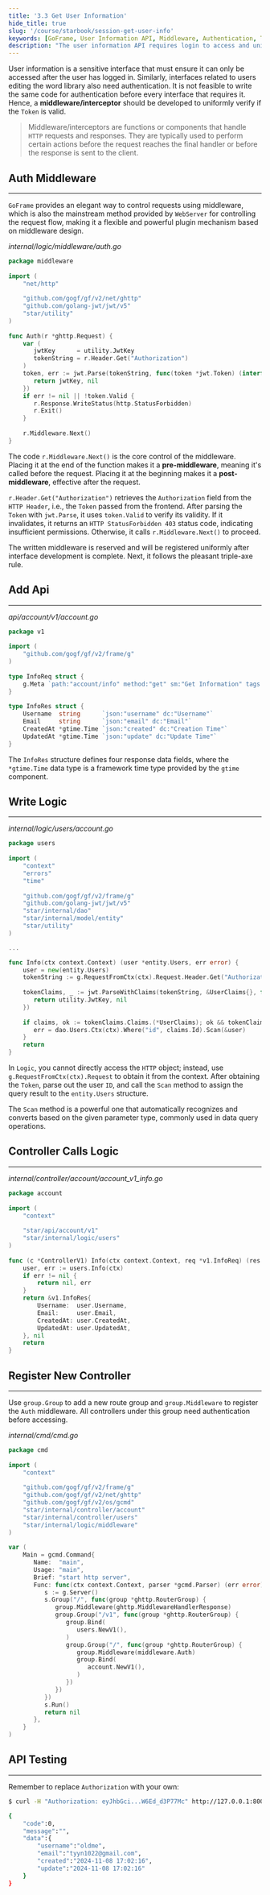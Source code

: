 ```yaml
---
title: '3.3 Get User Information'
hide_title: true
slug: '/course/starbook/session-get-user-info'
keywords: [GoFrame, User Information API, Middleware, Authentication, Token Verification, HTTP Handling, Request Control, API Design, JWT Parsing, Interface Development]
description: "The user information API requires login to access and uniformly validates the token's validity through middleware. The GoFrame framework provides a flexible middleware mechanism supporting pre-and post-request operations. The Auth middleware verifies the token in an HTTP request, extracts user information in Logic by parsing the token, and accesses the user information API through API and Controller definitions for access control and authentication."
---
```

User information is a sensitive interface that must ensure it can only be accessed after the user has logged in. Similarly, interfaces related to users editing the word library also need authentication. It is not feasible to write the same code for authentication before every interface that requires it. Hence, a **middleware/interceptor** should be developed to uniformly verify if the `Token` is valid.

> Middleware/interceptors are functions or components that handle `HTTP` requests and responses. They are typically used to perform certain actions before the request reaches the final handler or before the response is sent to the client.

## Auth Middleware
---
`GoFrame` provides an elegant way to control requests using middleware, which is also the mainstream method provided by `WebServer` for controlling the request flow, making it a flexible and powerful plugin mechanism based on middleware design.

*internal/logic/middleware/auth.go*
```go
package middleware  
  
import (  
    "net/http"  
    
    "github.com/gogf/gf/v2/net/ghttp"
    "github.com/golang-jwt/jwt/v5"
    "star/utility"
)  
  
func Auth(r *ghttp.Request) {  
    var (  
       jwtKey      = utility.JwtKey  
       tokenString = r.Header.Get("Authorization")  
    )  
    token, err := jwt.Parse(tokenString, func(token *jwt.Token) (interface{}, error) {  
       return jwtKey, nil  
    })  
    if err != nil || !token.Valid {  
       r.Response.WriteStatus(http.StatusForbidden)  
       r.Exit()  
    }  
  
    r.Middleware.Next()  
}
```

The code `r.Middleware.Next()` is the core control of the middleware. Placing it at the end of the function makes it a **pre-middleware**, meaning it's called before the request. Placing it at the beginning makes it a **post-middleware**, effective after the request.

`r.Header.Get("Authorization")` retrieves the `Authorization` field from the `HTTP Header`, i.e., the `Token` passed from the frontend. After parsing the `Token` with `jwt.Parse`, it uses `token.Valid` to verify its validity. If it invalidates, it returns an `HTTP StatusForbidden 403` status code, indicating insufficient permissions. Otherwise, it calls `r.Middleware.Next()` to proceed.

The written middleware is reserved and will be registered uniformly after interface development is complete. Next, it follows the pleasant triple-axe rule.

## Add Api
---
*api/account/v1/account.go*
```go
package v1  
  
import (  
    "github.com/gogf/gf/v2/frame/g"  
)  
  
type InfoReq struct {  
    g.Meta `path:"account/info" method:"get" sm:"Get Information" tags:"User"`  
}  
  
type InfoRes struct {  
    Username  string      `json:"username" dc:"Username"`  
    Email     string      `json:"email" dc:"Email"`  
    CreatedAt *gtime.Time `json:"created" dc:"Creation Time"`  
    UpdatedAt *gtime.Time `json:"update" dc:"Update Time"`  
}
```

The `InfoRes` structure defines four response data fields, where the `*gtime.Time` data type is a framework time type provided by the `gtime` component.

## Write Logic
---
*internal/logic/users/account.go*
```go
package users  
  
import (  
    "context"  
    "errors"
    "time"  
    
    "github.com/gogf/gf/v2/frame/g"
    "github.com/golang-jwt/jwt/v5"
    "star/internal/dao"    
    "star/internal/model/entity"    
    "star/utility"
)

...

func Info(ctx context.Context) (user *entity.Users, err error) {  
    user = new(entity.Users)  
    tokenString := g.RequestFromCtx(ctx).Request.Header.Get("Authorization")  
  
    tokenClaims, _ := jwt.ParseWithClaims(tokenString, &UserClaims{}, func(token *jwt.Token) (interface{}, error) {  
       return utility.JwtKey, nil  
    })  
  
    if claims, ok := tokenClaims.Claims.(*UserClaims); ok && tokenClaims.Valid {  
       err = dao.Users.Ctx(ctx).Where("id", claims.Id).Scan(&user)  
    }  
    return  
}
```

In `Logic`, you cannot directly access the `HTTP` object; instead, use `g.RequestFromCtx(ctx).Request` to obtain it from the context. After obtaining the `Token`, parse out the user `ID`, and call the `Scan` method to assign the query result to the `entity.Users` structure.

The `Scan` method is a powerful one that automatically recognizes and converts based on the given parameter type, commonly used in data query operations.

## Controller Calls Logic
---
*internal/controller/account/account_v1_info.go*
```go
package account  
  
import (  
    "context"  
    
    "star/api/account/v1"
    "star/internal/logic/users"
)  
  
func (c *ControllerV1) Info(ctx context.Context, req *v1.InfoReq) (res *v1.InfoRes, err error) {  
    user, err := users.Info(ctx)  
    if err != nil {  
        return nil, err  
    }  
    return &v1.InfoRes{  
        Username:  user.Username,  
        Email:     user.Email,  
        CreatedAt: user.CreatedAt,  
        UpdatedAt: user.UpdatedAt,  
    }, nil
    return  
}
```

## Register New Controller
---
Use `group.Group` to add a new route group and `group.Middleware` to register the `Auth` middleware. All controllers under this group need authentication before accessing.

*internal/cmd/cmd.go*
```go
package cmd  
  
import (  
    "context"  
  
    "github.com/gogf/gf/v2/frame/g"
    "github.com/gogf/gf/v2/net/ghttp"
    "github.com/gogf/gf/v2/os/gcmd"
    "star/internal/controller/account"
    "star/internal/controller/users"
    "star/internal/logic/middleware"
)  
  
var (  
    Main = gcmd.Command{  
       Name:  "main",  
       Usage: "main",  
       Brief: "start http server",  
       Func: func(ctx context.Context, parser *gcmd.Parser) (err error) {  
          s := g.Server()  
          s.Group("/", func(group *ghttp.RouterGroup) {  
             group.Middleware(ghttp.MiddlewareHandlerResponse)  
             group.Group("/v1", func(group *ghttp.RouterGroup) {  
                group.Bind(  
                   users.NewV1(),  
                )  
                group.Group("/", func(group *ghttp.RouterGroup) {  
                   group.Middleware(middleware.Auth)  
                   group.Bind(  
                      account.NewV1(),  
                   )  
                })  
             })  
          })  
          s.Run()  
          return nil  
       },  
    }  
)
```

## API Testing
---
Remember to replace `Authorization` with your own:
```bash
$ curl -H "Authorization: eyJhbGci...W6Ed_d3P77Mc" http://127.0.0.1:8000/v1/account/info

{
    "code":0,
    "message":"",
    "data":{
        "username":"oldme",
        "email":"tyyn1022@gmail.com",
        "created":"2024-11-08 17:02:16",
        "update":"2024-11-08 17:02:16"
    }
}
```